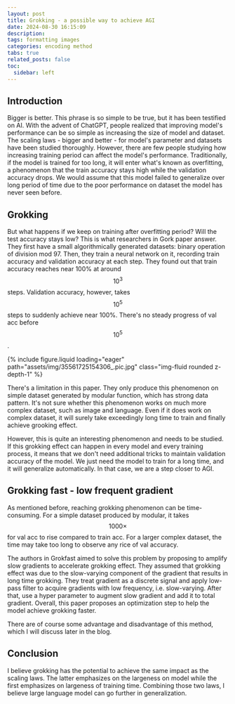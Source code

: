 ```yaml
---
layout: post
title: Grokking - a possible way to achieve AGI
date: 2024-08-30 16:15:09
description: 
tags: formatting images
categories: encoding method
tabs: true
related_posts: false
toc: 
  sidebar: left
---
```


## Introduction

Bigger is better. This phrase is so simple to be true, but it has been testified on AI. With the advent of ChatGPT, people realized that improving model's performance can be so simple as increasing the size of model and dataset. The scaling laws - bigger and better - for model's parameter and datasets have been studied thoroughly. However, there are few people studying how increasing training period can affect the model's performance. Traditionally, if the model is trained for too long, it will enter what's known as overfitting, a phenomenon that the train accuracy stays high while the validation accuracy drops. We would assume that this model failed to generalize over long period of time due to the poor performance on dataset the model has never seen before.

## Grokking

But what happens if we keep on training after overfitting period? Will the test accuracy stays low? This is what researchers in Gork paper answer. They first have a small algorithmically generated datasets: binary operation of division mod 97. Then, they train a neural network on it, recording train accuracy and validation accuracy at each step. They found out that train accuracy reaches near 100% at around $$10^3$$ steps. Validation accuracy, however, takes $$10^5$$ steps to suddenly achieve near 100%. There's no steady progress of val acc before $$10^5$$. 

<div class="row mt-3">
    <div class="col-sm mt-3 mt-md-0">
        {% include figure.liquid loading="eager" path="assets/img/35561725154306_.pic.jpg" class="img-fluid rounded z-depth-1" %}
    </div>
</div>

There's a limitation in this paper. They only produce this phenomenon on simple dataset generated by modular function, which has strong data pattern. It's not sure whether this phenomenon works on much more complex dataset, such as image and language. Even if it does work on complex dataset, it will surely take exceedingly long time to train and finally achieve grooking effect. 

However, this is quite an interesting phenomenon and needs to be studied. If this grokking effect can happen in every model and every training process, it means that we don't need additional tricks to maintain validation accuracy of the model. We just need the model to train for a long time, and it will generalize automatically. In that case, we are a step closer to AGI.

## Grokking fast - low frequent gradient

As mentioned before, reaching grokking phenomenon can be time-consuming. For a simple dataset produced by modular, it takes $$1000\times$$ for val acc to rise compared to train acc. For a larger complex dataset, the time may take too long to observe any rice of val accuracy. 

The authors in Grokfast aimed to solve this problem by proposing to amplify slow gradients to accelerate grokking effect. They assumed that grokking effect was due to the slow-varying component of the gradient that results in long time grokking. They treat gradient as a discrete signal and apply low-pass filter to acquire gradients with low frequency, i.e. slow-varying. After that, use a hyper parameter to augment slow gradient and add it to total gradient. Overall, this paper proposes an optimization step to help the model achieve grokking faster.

There are of course some advantage and disadvantage of this method, which I will discuss later in the blog.






## Conclusion

I believe grokking has the potential to achieve the same impact as the scaling laws. The latter emphasizes on the largeness on model while the first emphasizes on largeness of training time. Combining those two laws, I believe large language model can go further in generalization. 
